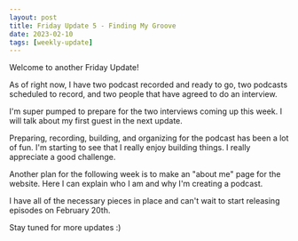 ```yaml
---
layout: post
title: Friday Update 5 - Finding My Groove
date: 2023-02-10
tags: [weekly-update]
---
```


Welcome to another Friday Update!

As of right now, I have two podcast recorded and ready to go, two podcasts scheduled to record, and two people that have agreed to do an interview.

I'm super pumped to prepare for the two interviews coming up this week. I will talk about my first guest in the next update.

Preparing, recording, building, and organizing for the podcast has been a lot of fun. I'm starting to see that I really enjoy building things. I really appreciate a good challenge.

Another plan for the following week is to make an "about me" page for the website. Here I can explain who I am and why I'm creating a podcast.

I have all of the necessary pieces in place and can't wait to start releasing episodes on February 20th.

Stay tuned for more updates :)
